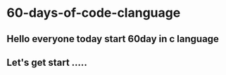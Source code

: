 # 60-days-of-code-clanguage

## Hello everyone today start 60day in c language

## Let's get start .....